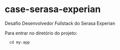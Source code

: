 # case-serasa-experian
Desafio Desenvolvedor Fullstack do Serasa Experian

Para entrar no diretório do projeto:
```
  cd my-app
```